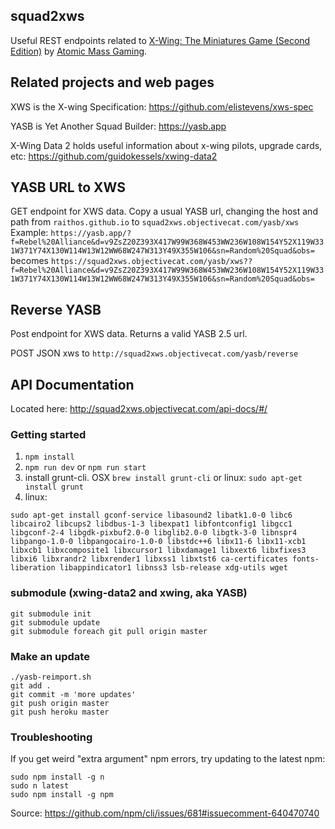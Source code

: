## squad2xws

Useful REST endpoints related to [X-Wing: The Miniatures Game (Second Edition)](https://www.atomicmassgames.com/xwing-documents) by [Atomic Mass Gaming](https://www.atomicmassgames.com).

## Related projects and web pages

XWS is the X-wing Specification: https://github.com/elistevens/xws-spec

YASB is Yet Another Squad Builder: https://yasb.app

X-Wing Data 2 holds useful information about x-wing pilots, upgrade cards, etc: https://github.com/guidokessels/xwing-data2

## YASB URL to XWS

GET endpoint for XWS data.  Copy a usual YASB url, changing the host and path from `raithos.github.io` to `squad2xws.objectivecat.com/yasb/xws`
Example: `https://yasb.app/?f=Rebel%20Alliance&d=v9ZsZ20Z393X417W99W368W453WW236W108W154Y52X119W331W371Y74X130W114W13W12WW68W247W313Y49X355W106&sn=Random%20Squad&obs=`
becomes `https://squad2xws.objectivecat.com/yasb/xws??f=Rebel%20Alliance&d=v9ZsZ20Z393X417W99W368W453WW236W108W154Y52X119W331W371Y74X130W114W13W12WW68W247W313Y49X355W106&sn=Random%20Squad&obs=`

## Reverse YASB

Post endpoint for XWS data.  Returns a valid YASB 2.5 url.

POST JSON xws to `http://squad2xws.objectivecat.com/yasb/reverse`

## API Documentation

Located here: http://squad2xws.objectivecat.com/api-docs/#/

### Getting started
1. ```npm install```
2. ```npm run dev``` or ```npm run start```
3. install grunt-cli.  OSX `brew install grunt-cli` or linux: `sudo apt-get install grunt`
4. linux:
```
sudo apt-get install gconf-service libasound2 libatk1.0-0 libc6 libcairo2 libcups2 libdbus-1-3 libexpat1 libfontconfig1 libgcc1 libgconf-2-4 libgdk-pixbuf2.0-0 libglib2.0-0 libgtk-3-0 libnspr4 libpango-1.0-0 libpangocairo-1.0-0 libstdc++6 libx11-6 libx11-xcb1 libxcb1 libxcomposite1 libxcursor1 libxdamage1 libxext6 libxfixes3 libxi6 libxrandr2 libxrender1 libxss1 libxtst6 ca-certificates fonts-liberation libappindicator1 libnss3 lsb-release xdg-utils wget
```

### submodule (xwing-data2 and xwing, aka YASB)
```
git submodule init
git submodule update
git submodule foreach git pull origin master
````

### Make an update
```
./yasb-reimport.sh
git add .
git commit -m 'more updates'
git push origin master
git push heroku master
```

### Troubleshooting
If you get weird "extra argument" npm errors, try updating to the latest npm:
```
sudo npm install -g n
sudo n latest
sudo npm install -g npm
```
Source: https://github.com/npm/cli/issues/681#issuecomment-640470740

